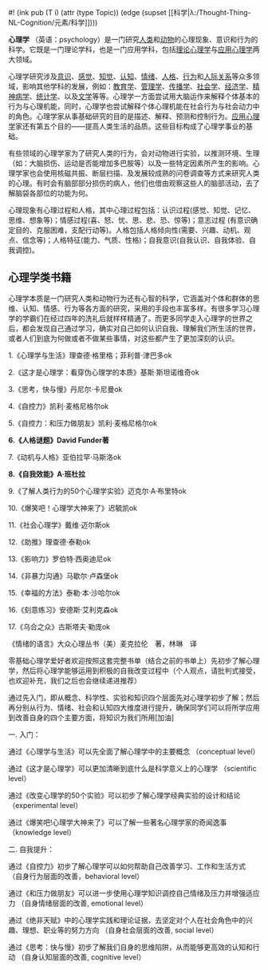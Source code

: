 #! (ink pub (T i) (attr (type Topic)) (edge (supset [[科学|λ:/Thought-Thing-NL-Cognition/元素/科学]])))


 **心理学** （英语：psychology）是一门研究[人类](https://zh.wikipedia.org/wiki/%E4%BA%BA%E7%B1%BB "人类")和[动物](https://zh.wikipedia.org/wiki/%E5%8A%A8%E7%89%A9 "动物")的心理现象、意识和行为的科学。它既是一门理论学科，也是一门应用学科，包括[理论心理学](https://zh.wikipedia.org/wiki/%E7%90%86%E8%AE%BA%E5%BF%83%E7%90%86%E5%AD%A6 "理论心理学")与[应用心理学](https://zh.wikipedia.org/wiki/%E5%BA%94%E7%94%A8%E5%BF%83%E7%90%86%E5%AD%A6 "应用心理学")两大领域。

心理学研究涉及[意识](https://zh.wikipedia.org/wiki/%E6%84%8F%E8%AF%86 "意识")、[感觉](https://zh.wikipedia.org/wiki/%E6%84%9F%E8%A6%BA "感觉")、[知觉](https://zh.wikipedia.org/wiki/%E7%9F%A5%E8%A6%BA "知觉")、[认知](https://zh.wikipedia.org/wiki/%E8%AA%8D%E7%9F%A5 "认知")、[情绪](https://zh.wikipedia.org/wiki/%E6%83%85%E7%BB%AA "情绪")、[人格](https://zh.wikipedia.org/wiki/%E4%BA%BA%E6%A0%BC "人格")、[行为](https://zh.wikipedia.org/wiki/%E8%A1%8C%E7%82%BA "行为")和[人际关系](https://zh.wikipedia.org/wiki/%E4%BA%BA%E9%9A%9B%E9%97%9C%E4%BF%82 "人际关系")等众多领域，影响其他学科的发展，例如：[教育学](https://zh.wikipedia.org/wiki/%E6%95%99%E8%82%B2%E5%AD%A6 "教育学")、[管理学](https://zh.wikipedia.org/wiki/%E7%AE%A1%E7%90%86%E5%AD%A6 "管理学")、[传播学](https://zh.wikipedia.org/wiki/%E4%BC%A0%E6%92%AD%E5%AD%A6 "传播学")、[社会学](https://zh.wikipedia.org/wiki/%E7%A4%BE%E4%BC%9A%E5%AD%A6 "社会学")、[经济学](https://zh.wikipedia.org/wiki/%E7%BB%8F%E6%B5%8E%E5%AD%A6 "经济学")、[精神病学](https://zh.wikipedia.org/wiki/%E7%B2%BE%E7%A5%9E%E7%97%85%E5%AD%A6 "精神病学")、[统计学](https://zh.wikipedia.org/wiki/%E7%BB%9F%E8%AE%A1%E5%AD%A6 "统计学")、以及[文学](https://zh.wikipedia.org/wiki/%E6%96%87%E5%AD%B8 "文学")等等。心理学一方面尝试用大脑运作来解释个体基本的行为与心理机能，同时，心理学也尝试解释个体心理机能在社会行为与社会动力中的角色。心理学家从事基础研究的目的是描述、解释、预测和控制行为。[应用心理学](https://zh.wikipedia.org/wiki/%E5%BA%94%E7%94%A8%E5%BF%83%E7%90%86%E5%AD%A6 "应用心理学")家还有第五个目的——提高人类生活的品质。这些目标构成了心理学事业的基础。

有些领域的心理学家为了研究人类的行为，会对动物进行实验，以推测环境、生理（如：大脑损伤、运动是否能增加多巴胺等）以及一些特定因素所产生的影响。心理学家也会使用核磁共振、断层扫描、及发展较成熟的问卷调查等方式来研究人类的心理。有时会有脑部部分损伤的病人，他们也借由观察这些人的脑部活动，去了解脑袋各部位的功能为何。


心理现象有心理过程和人格，其中心理过程包括：认识过程(感觉、知觉、记忆、思维、想象等)；情感过程(喜、怒、忧、思、悲、恐、惊等)；意志过程 (有意识确定目的、克服困难，支配行动等)。人格包括人格倾向性(需要、兴趣、动机、观点、信念等)；人格特征(能力、气质、性格)；自我意识(自我认识、自我体验、自我调控)。

## 心理学类书籍

心理学本质是一门研究人类和动物行为还有心智的科学，它涵盖对个体和群体的思维、认知、情感、行为等各方面的研究，采用的手段也丰富多样。有很多学习心理学的学霸们在经过四年的洗礼后就样样精通了。而更多同学走入心理学的世界之后，都会发现自己通过学习，确实对自己如何认识自我、理解我们所生活的世界，或者人们到底为何做或者不做某些事情，对这些都产生了更加深刻的认识。

  

1.《心理学与生活》理查德·格里格；菲利普·津巴多ok

2.《这才是心理学：看穿伪心理学的本质》基斯·斯坦诺维奇ok

3.《思考，快与慢》丹尼尔·卡尼曼ok

4.《自控力》凯利·麦格尼格尔ok

5.《自控力：和压力做朋友》凯利·麦格尼格尔ok

 **6.《人格谜题》David Funder著** 

7.《动机与人格》亚伯拉罕·马斯洛ok

 **8.《自我效能》A·班杜拉** 

9.《了解人类行为的50个心理学实验》迈克尔·A·布里特ok

10.《爆笑吧！心理学大神来了》迟毓凯ok

11.《社会心理学》戴维·迈尔斯ok

12.《助推》理查德·泰勒ok

13.《影响力》罗伯特·西奥迪尼ok

14.《非暴力沟通》马歇尔·卢森堡ok

15.《幸福的方法》泰勒·本·沙哈尔ok

16.《刻意练习》安德斯·艾利克森ok

17.《乌合之众》古斯塔夫·勒庞ok

《情绪的语言》大众心理丛书（美）麦克拉伦　著，林琳　译

  

  

  

  

零基础心理学爱好者欢迎按照这套完整书单（结合之前的书单上）先初步了解心理学，然后将心理学能够运用到积极的自我改变过程中（个人观点，请批判式接受，也欢迎补充，我们之后也会继续递进推荐）

  

通过先入门，即从概念、科学性、实验和知识四个层面先对心理学初步了解；然后再分别从行为、情绪、社会和认知四大维度进行提升，确保同学们可以将所学应用到改善自身的四个主要方面，将知识为我们所用[加油]

  

一. 入门：

通过《心理学与生活》可以先全面了解心理学中的主要概念 （conceptual level）

通过《这才是心理学》可以更加清晰到底什么是科学意义上的心理学 （scientific level）

通过《改变心理学的50个实验》可以初步了解心理学经典实验的设计和结论 （experimental level）

通过《爆笑吧!心理学大神来了》可以了解一些著名心理学家的奇闻逸事 （knowledge level）

  

二. 自我提升：

通过《自控力》初步了解心理学可以如何帮助自己改善学习、工作和生活方式 （自身行为层面的改善，behavioral level）

通过《和压力做朋友》可以进一步使用心理学知识调控自己情绪及压力并增强适应力 （自身情绪层面的改善, emotional level）

通过《绝非天赋》中的心理学实践和理论证据，去坚定对个人在社会角色中的兴趣、理想、职业等的努力方向 （自身社会层面的改善, social level）

通过《思考：快与慢》初步了解我们自身的思维陷阱，从而能够更高效的认知和行动 （自身认知层面的改善, cognitive level）